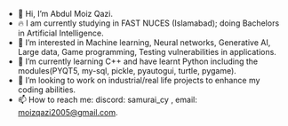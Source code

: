 - 👋 Hi, I’m Abdul Moiz Qazi.
- 🔥 I am currently studying in FAST NUCES (Islamabad); doing Bachelors in Artificial Intelligence.
- 👀 I’m interested in Machine learning, Neural networks, Generative AI, Large data, Game programming, Testing vulnerabilities in applications. 
- 🌱 I’m currently learning C++ and have learnt Python including the modules(PYQT5, my-sql, pickle, pyautogui, turtle, pygame).
- 💞️ I’m looking to work on industrial/real life projects to enhance my coding abilities.
- 📫 How to reach me:  discord: samurai_cy , email: moizqazi2005@gmail.com.

<!---
P4K1ST4N1/P4K1ST4N1 is a ✨ special ✨ repository because its `README.md` (this file) appears on your GitHub profile.
You can click the Preview link to take a look at your changes.
--->
